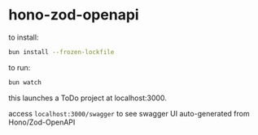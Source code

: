 # hono-zod-openapi

to install:
```bash
bun install --frozen-lockfile
```

to run:
```bash
bun watch
```
this launches a ToDo project at localhost:3000.

access `localhost:3000/swagger` to see swagger UI auto-generated from Hono/Zod-OpenAPI


